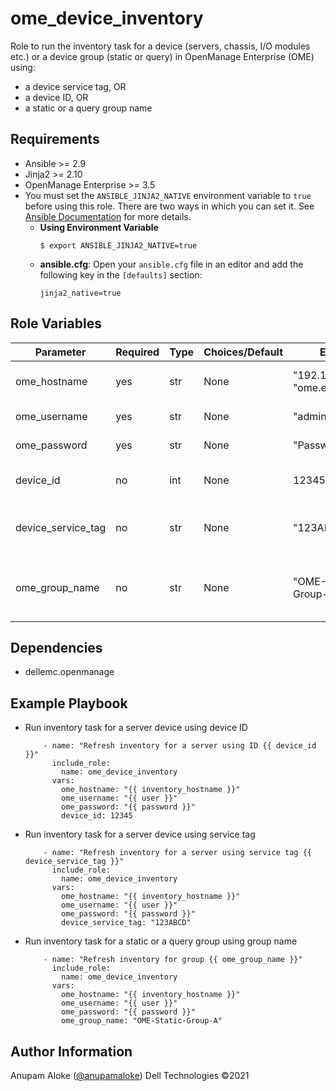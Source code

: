 ome_device_inventory
=========

Role to run the inventory task for a device (servers, chassis, I/O modules etc.) or a device group (static or query) in OpenManage Enterprise (OME) using:
  - a device service tag, OR
  - a device ID, OR
  - a static or a query group name

Requirements
------------
- Ansible >= 2.9
- Jinja2 >= 2.10
- OpenManage Enterprise >= 3.5
- You must set the ```ANSIBLE_JINJA2_NATIVE``` environment variable to ```true``` before using this role. There are two ways in which you can set it. See [Ansible Documentation](https://docs.ansible.com/ansible/latest/reference_appendices/config.html#default-jinja2-native) for more details.
  - **Using Environment Variable**
    ```
    $ export ANSIBLE_JINJA2_NATIVE=true
    ```
  - **ansible.cfg**: 
Open your ```ansible.cfg``` file in an editor and add the following key in the ```[defaults]``` section:
    ```
    jinja2_native=true
    ```

Role Variables
--------------

| Parameter | Required | Type | Choices/Default | Example | Description |
|-----------|----------|------|-----------------|---------|-------------|
| ome_hostname | yes | str | None | "192.168.10.10"<br>"ome.example.com" | OME IP address or hostname |
| ome_username | yes | str | None | "admin" | OME user name |
| ome_password | yes | str | None | "Passw0rd" | OME user password |
| device_id | no | int | None | 12345 | ID of the target device |
| device_service_tag | no | str | None | "123ABCD" | Service Tag of the target device |
| ome_group_name | no | str | None | "OME-Static-Group-A" | Group name of a static or a query group |

Dependencies
------------

* dellemc.openmanage

Example Playbook
----------------

* Run inventory task for a server device using device ID

  ```
      - name: "Refresh inventory for a server using ID {{ device_id }}"
        include_role:
          name: ome_device_inventory
        vars:
          ome_hostname: "{{ inventory_hostname }}"
          ome_username: "{{ user }}"
          ome_password: "{{ password }}"
          device_id: 12345
  ```

* Run inventory task for a server device using service tag

  ```
      - name: "Refresh inventory for a server using service tag {{ device_service_tag }}"
        include_role:
          name: ome_device_inventory
        vars:
          ome_hostname: "{{ inventory_hostname }}"
          ome_username: "{{ user }}"
          ome_password: "{{ password }}"
          device_service_tag: "123ABCD"
  ```

* Run inventory task for a static or a query group using group name

  ```
      - name: "Refresh inventory for group {{ ome_group_name }}"
        include_role:
          name: ome_device_inventory
        vars:
          ome_hostname: "{{ inventory_hostname }}"
          ome_username: "{{ user }}"
          ome_password: "{{ password }}"
          ome_group_name: "OME-Static-Group-A"
  ```

Author Information
------------------

Anupam Aloke ([@anupamaloke](https://github.com/anupamaloke))
Dell Technologies &copy;2021
